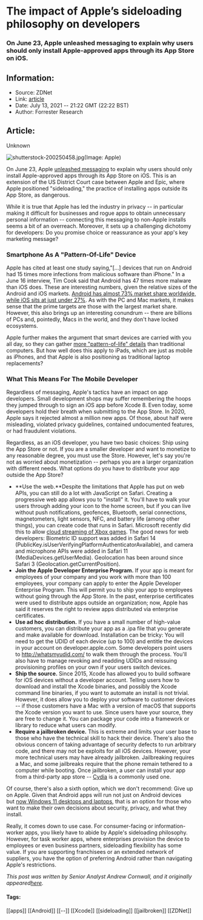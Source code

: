 # The impact of Apple’s sideloading philosophy on developers
### On June 23, Apple unleashed messaging to explain why users should only install Apple-approved apps through its App Store on iOS.

## Information:
+ Source: ZDNet
+ Link: [article](https://www.zdnet.com/article/the-impact-of-apples-sideloading-philosophy-on-developers/)
+ Date: July 13, 2021 -- 21:22 GMT (22:22 BST)
+ Author: Forrester Research


## Article:
Unknown

![shutterstock-200250458.jpg](https://www.zdnet.com/a/hub/i/r/2021/07/13/29bb5b74-f4ed-430f-9720-4d1f3ebe0dfc/resize/1200xauto/1f257a4ccf28a69d91b25be9bd2e0bd8/shutterstock-200250458.jpg)(Image: Apple)

On June 23, Apple [unleashed messaging](https://www.apple.com/privacy/docs/Building_a_Trusted_Ecosystem_for_Millions_of_Apps.pdf) to explain why users should only install Apple-approved apps through its App Store on iOS. This is an extension of the US District Court case between Apple and Epic, where Apple positioned "sideloading," the practice of installing apps outside its App Store, as dangerous. 

While it is true that Apple has led the industry in privacy -- in particular making it difficult for businesses and rogue apps to obtain unnecessary personal information -- connecting this messaging to non-Apple installs seems a bit of an overreach. Moreover, it sets up a challenging dichotomy for developers: Do you promise choice or reassurance as your app's key marketing message? 


### **Smartphone As A "Pattern-Of-Life" Device**

Apple has cited at least one study saying,"[…] devices that run on Android had 15 times more infections from malicious software than iPhone." In a June 16 interview, Tim Cook said that Android has 47 times more malware than iOS does. These are interesting numbers, given the relative sizes of the Android and iOS markets. [Android has almost 73% market share worldwide, while iOS sits at just under 27%](https://gs.statcounter.com/os-market-share/mobile/worldwide). As with the PC and Mac markets, it makes sense that the prime targets are those with the largest market share. However, this also brings up an interesting conundrum -- there are billions of PCs and, pointedly, Macs in the world, and they don't have locked ecosystems. 

Apple further makes the argument that smart devices are carried with you all day, so they can gather [more "pattern-of-life" details](https://www.fastcompany.com/90649203/apple-iphone-sideloading-safety-apps-tech) than traditional computers. But how well does this apply to iPads, which are just as mobile as iPhones, and that Apple is also positioning as traditional laptop replacements? 

### **What This Means For The Mobile Developer**

Regardless of messaging, Apple's tactics have an impact on app developers. Small development shops may suffer remembering the hoops they jumped through to sign an iOS app before Xcode 8. Even today, some developers hold their breath when submitting to the App Store. In 2020, Apple says it rejected almost a million new apps. Of those, about half were misleading, violated privacy guidelines, contained undocumented features, or had fraudulent violations. 

Regardless, as an iOS developer, you have two basic choices: Ship using the App Store or not. If you are a smaller developer and want to monetize to any reasonable degree, you must use the Store. However, let's say you're not as worried about monetization -- perhaps you are a larger organization with different needs. What options do you have to distribute your app outside the App Store? 

* **Use the web.**Despite the limitations that Apple has put on web APIs, you can still do a lot with JavaScript on Safari. Creating a progressive web app allows you to "install" it. You'll have to walk your users through adding your icon to the home screen, but if you can live without push notifications, geofences, Bluetooth, serial connections, magnetometers, light sensors, NFC, and battery life (among other things), you can create code that runs in Safari. Microsoft recently did this to allow [cloud streaming of Xbox games](https://news.xbox.com/en-us/2021/04/19/xbox-cloud-gaming-windows-pc-and-apple-limited-beta/). The good news for web developers: Biometric ID support was added in Safari 14 (PublicKey.isUserVerifyingPlatformAuthenticatorAvailable), and camera and microphone APIs were added in Safari 11 (MediaDevices.getUserMedia). Geolocation has been around since Safari 3 (Geolocation.getCurrentPosition).
* **Join the Apple Developer Enterprise Program.** If your app is meant for employees of your company and you work with more than 100 employees, your company can apply to enter the Apple Developer Enterprise Program. This will permit you to ship your app to employees without going through the App Store. In the past, enterprise certificates were used to distribute apps outside an organization; now, Apple has said it reserves the right to review apps distributed via enterprise certificates.
* **Use ad hoc distribution.** If you have a small number of high-value customers, you can distribute your app as a .ipa file that you generate and make available for download. Installation can be tricky: You will need to get the UDID of each device (up to 100) and entitle the devices in your account on developer.apple.com. Some developers point users to <http://whatsmyudid.com/> to walk them through the process. You'll also have to manage revoking and readding UDIDs and reissuing provisioning profiles on your own if your users switch devices.
* **Ship the source.** Since 2015, Xcode has allowed you to build software for iOS devices without a developer account. Telling users how to download and install the Xcode binaries, and possibly the Xcode command line binaries, if you want to automate an install is not trivial. However, it does allow you to deploy your software to customer devices -- if those customers have a Mac with a version of macOS that supports the Xcode version you want to use. Since users have your source, they are free to change it. You can package your code into a framework or library to reduce what users can modify.
* **Require a jailbroken device.** This is extreme and limits your user base to those who have the technical skill to hack their device. There's also the obvious concern of taking advantage of security defects to run arbitrary code, and there may not be exploits for all iOS devices. However, your more technical users may have already jailbroken. Jailbreaking requires a Mac, and some jailbreaks require that the phone remain tethered to a computer while booting. Once jailbroken, a user can install your app from a third-party app store -- [Cydia](https://cydia-app.com/) is a commonly used one.

Of course, there's also a sixth option, which we don't recommend: Give up on Apple. Given that Android apps will run not just on Android devices but [now Windows 11 desktops and laptops](https://blogs.windows.com/windowsexperience/2021/06/24/introducing-windows-11/), that is an option for those who want to make their own decisions about security, privacy, and what they install. 






Really, it comes down to use case. For consumer-facing or information-worker apps, you likely have to abide by Apple's sideloading philosophy. However, for task worker apps, where enterprises provision the device to employees or even business partners, sideloading flexibility has some value. If you are supporting franchisees or an extended network of suppliers, you have the option of preferring Android rather than navigating Apple's restrictions. 

*This post was written by Senior Analyst Andrew Cornwall, and it originally appeared*[*here*](https://go.forrester.com/blogs/the-impact-of-apples-sideloading-philosophy-on-developers/?utm_source=zdnet&utm_medium=pr&utm_campaign=tech)*.*






#### Tags:
[[apps]] [[Android]] [[--]] [[Xcode]] [[sideloading]] [[jailbroken]] [[ZDNet]]
